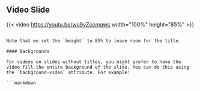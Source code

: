 ## Video Slide

{{< video https://youtu.be/wo9vZccmqwc width="100%" height="85%" >}}
```

Note that we set the `height` to 85% to leave room for the title.

#### Backgrounds

For videos on slides without titles, you might prefer to have the video fill the entire background of the slide. You can do this using the `background-video` attribute. For example:

```markdown
